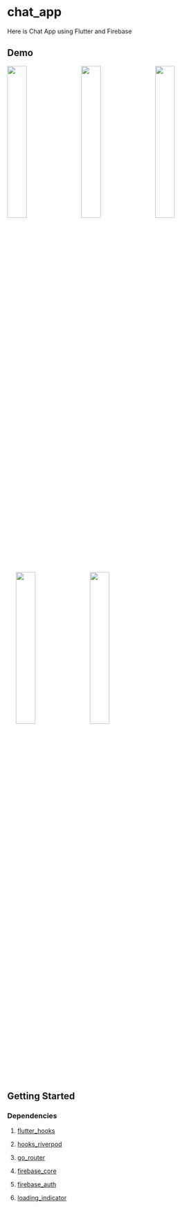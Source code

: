 # chat_app

Here is Chat App using Flutter and Firebase

## Demo

  <img src="[https://github.com/ishandeveloper/Chatter-App/blob/master/Screenshots/demo.gif?raw=false](https://github.com/annvnewwave/chat_app/assets/156050064/79bd32a7-e7fd-40a8-add8-5ca2e96b86a2)" width="30%">&nbsp;&nbsp;&nbsp;&nbsp;&nbsp;<img src="[https://github.com/ishandeveloper/Chatter-App/blob/master/Screenshots/1.jpg?raw=false](https://github.com/annvnewwave/chat_app/assets/156050064/eff30764-25f0-4940-9d14-8c7141100e52)" width="30%">&nbsp;&nbsp;&nbsp;&nbsp;&nbsp;<img src="[https://github.com/ishandeveloper/Chatter-App/blob/master/Screenshots/animate.gif?raw=false](https://github.com/annvnewwave/chat_app/assets/156050064/7e05519a-c933-42f6-8c3b-254d7a9b084e)" width="30%">&nbsp;&nbsp;&nbsp;&nbsp;&nbsp;<img src="[https://github.com/ishandeveloper/Chatter-App/blob/master/Screenshots/2.jpg?raw=false](https://github.com/annvnewwave/chat_app/assets/156050064/bb7e6188-7305-48c1-bba9-3e8dfaee16d3)" width="30%">&nbsp;&nbsp;&nbsp;&nbsp;&nbsp;<img src="[https://github.com/ishandeveloper/Chatter-App/blob/master/Screenshots/3.jpg?raw=false](https://github.com/annvnewwave/chat_app/assets/156050064/cdfbd28f-1d17-4db9-9ac3-5e36c03c69c1)" width="30%">

## Getting Started

### Dependencies

1. [flutter_hooks](https://pub.dev/packages/flutter_hooks)

1. [hooks_riverpod](https://pub.dev/packages/hooks_riverpod)

1. [go_router](https://pub.dev/packages/go_router)

1. [firebase_core](https://pub.dev/packages/firebase_core)

1. [firebase_auth](https://pub.dev/packages/firebase_auth)

1. [loading_indicator](https://pub.dev/packages/loading_indicator)
